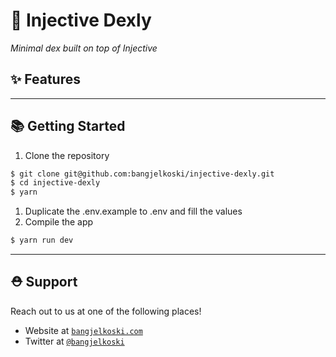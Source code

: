 # 🌟 Injective Dexly

_Minimal dex built on top of Injective_

## ✨ Features

---

## 📚 Getting Started

1. Clone the repository

```bash
$ git clone git@github.com:bangjelkoski/injective-dexly.git
$ cd injective-dexly
$ yarn
```

1. Duplicate the .env.example to .env and fill the values
2. Compile the app

```bash
$ yarn run dev
```

---

## ⛑ Support

Reach out to us at one of the following places!

- Website at <a href="https://bangjelkoski.com" target="_blank">`bangjelkoski.com`</a>
- Twitter at <a href="https://twitter.com/bangjelkoski" target="_blank">`@bangjelkoski`</a>
